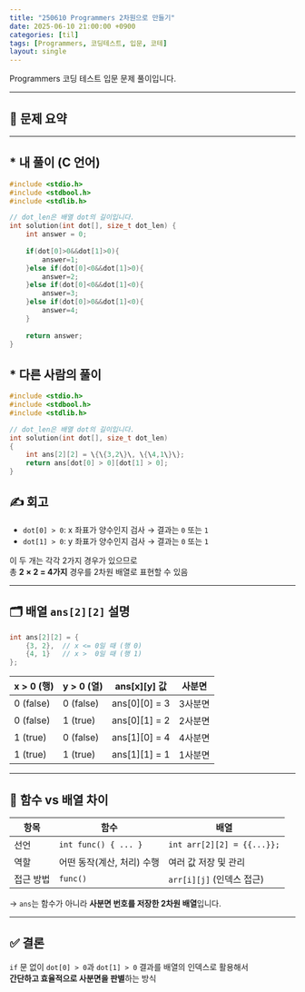 ```yaml
---
title: "250610 Programmers 2차원으로 만들기"
date: 2025-06-10 21:00:00 +0900
categories: [til]
tags: [Programmers, 코딩테스트, 입문, 코테]
layout: single
---
```


Programmers 코딩 테스트 입문 문제 풀이입니다.

---

## 📌 문제 요약


---

## * 내 풀이 (C 언어)

```c
#include <stdio.h>
#include <stdbool.h>
#include <stdlib.h>

// dot_len은 배열 dot의 길이입니다.
int solution(int dot[], size_t dot_len) {
    int answer = 0;
    
    if(dot[0]>0&&dot[1]>0){
        answer=1;
    }else if(dot[0]<0&&dot[1]>0){
        answer=2;
    }else if(dot[0]<0&&dot[1]<0){
        answer=3;
    }else if(dot[0]>0&&dot[1]<0){
        answer=4;
    }
    
    return answer;
}
```

## * 다른 사람의 풀이

```c
#include <stdio.h>
#include <stdbool.h>
#include <stdlib.h>

// dot_len은 배열 dot의 길이입니다.
int solution(int dot[], size_t dot_len) 
{	
    int ans[2][2] = \{\{3,2\}\, \{\4,1\}\};
    return ans[dot[0] > 0][dot[1] > 0];
}
```


## ✍️ 회고

- `dot[0] > 0`: x 좌표가 양수인지 검사 → 결과는 `0` 또는 `1`
- `dot[1] > 0`: y 좌표가 양수인지 검사 → 결과는 `0` 또는 `1`

이 두 개는 각각 2가지 경우가 있으므로  
총 **2 × 2 = 4가지** 경우를 2차원 배열로 표현할 수 있음

---

## 🗂️ 배열 `ans[2][2]` 설명

```c
int ans[2][2] = {
    {3, 2},  // x <= 0일 때 (행 0)
    {4, 1}   // x >  0일 때 (행 1)
};
```

| x > 0 (행) | y > 0 (열) | ans[x][y] 값 | 사분면 |
|------------|------------|--------------|--------|
| 0 (false)  | 0 (false)  | ans[0][0] = 3 | 3사분면 |
| 0 (false)  | 1 (true)   | ans[0][1] = 2 | 2사분면 |
| 1 (true)   | 0 (false)  | ans[1][0] = 4 | 4사분면 |
| 1 (true)   | 1 (true)   | ans[1][1] = 1 | 1사분면 |

---

## 📎 함수 vs 배열 차이

| 항목     | 함수                          | 배열                         |
|----------|-------------------------------|------------------------------|
| 선언     | `int func() { ... }`         | `int arr[2][2] = {{...}};`   |
| 역할     | 어떤 동작(계산, 처리) 수행    | 여러 값 저장 및 관리         |
| 접근 방법 | `func()`                     | `arr[i][j]` (인덱스 접근)     |

→ `ans`는 함수가 아니라 **사분면 번호를 저장한 2차원 배열**입니다.

---

## ✅ 결론

`if` 문 없이 `dot[0] > 0`과 `dot[1] > 0` 결과를 배열의 인덱스로 활용해서  
**간단하고 효율적으로 사분면을 판별**하는 방식
